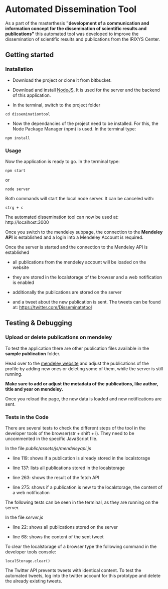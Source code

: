 # Automated Dissemination Tool
As a part of the masterthesis **"development of a communication and information concept for the dissemination of scientific results and publications"** this automated tool was developed to improve the dissemination of scientific results and publications from the IRIXYS Center.

## Getting started

### Installation

* Download the project or clone it from bitbucket.

* Download and install [NodeJS](https://nodejs.org/en/download/). It is used for the server and the backend of this application.

* In the terminal, switch to the project folder

```
cd disseminationtool
```


* Now the dependancies of the project need to be installed. For this, the Node Package Manager (npm) is used. In the terminal type:

```
npm install
```

### Usage
Now the application is ready to go. In the terminal type:
```
npm start
```
or
```
node server
```

Both commands will start the local node server. It can be canceled with:
```
strg + c
```

The automated dissemination tool can now be used at: http://localhost:3000

Once you switch to the mendeley subpage, the connection to the **Mendeley API** is established and a login into a Mendeley Account is required.

Once the server is started and the connection to the Mendeley API is established

* all publications from the mendeley account will be loaded on the website

* they are stored in the localstorage of the browser and a web notification is enabled

* additionally the publications are stored on the server

* and a tweet about the new publication is sent. The tweets can be found at: https://twitter.com/Disseminatetool

## Testing & Debugging

### Upload or delete publications on mendeley

To test the application there are other publication files available in the **sample publication** folder.

Head over to the [mendeley website](https://www.mendeley.com/profiles/dissemination-tool/) and adjust the publications of the profile by adding new ones or deleting some of them, while the server is still running.

**Make sure to add or adjust the metadata of the publications, like author, title and year on mendeley.**

Once you reload the page, the new data is loaded and new notifications are sent.

### Tests in the Code

There are several tests to check the different steps of the tool in the developer tools of the browser(str + shift + i). They need to be uncommented in the specific JavaScript file.

In the file _public/assets/js/mendeleyapi.js_

* line 119: shows if a publication is already stored in the localstorage

* line 137: lists all publications stored in the localstorage

* line 263: shows the result of the fetch API

* line 275: shows if a publication is new to the localstorage, the content of a web notification

The following tests can be seen in the terminal, as they are running on the server.

In the file _server.js_

* line 22: shows all publications stored on the server

* line 68: shows the content of the sent tweet


To clear the localstorage of a browser type the following command in the developer tools console:
```
localStorage.clear()
```

The Twitter API prevents tweets with identical content. To test the automated tweets, log into the twitter account for this prototype and delete the already existing tweets.
